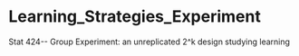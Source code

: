 # Learning_Strategies_Experiment
Stat 424-- Group Experiment: an unreplicated 2^k design studying learning
